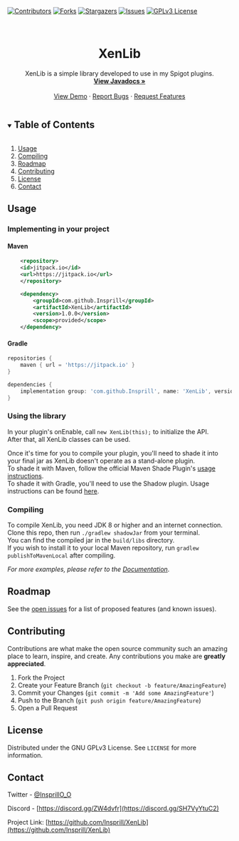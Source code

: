 [![Contributors][contributors-shield]][contributors-url]
[![Forks][forks-shield]][forks-url]
[![Stargazers][stars-shield]][stars-url]
[![Issues][issues-shield]][issues-url]
[![GPLv3 License][license-shield]][license-url]



<!-- PROJECT LOGO -->
<br />
<p align="center">
<h1 align="center">XenLib</h1>
  <p align="center">
    XenLib is a simple library developed to use in my Spigot plugins.
    <br />
    <a href="https://insprill.net/javadocs/xenlib"><strong>View Javadocs »</strong></a>
    <br />
    <br />
    <a href="https://github.com/Insprill/Custom-Join-Messages">View Demo</a>
    ·
    <a href="https://github.com/Insprill/XenLib/issues">Report Bugs</a>
    ·
    <a href="https://github.com/Insprill/XenLib/issues">Request Features</a>
  </p>
</p>



<!-- TABLE OF CONTENTS -->
<details open="open">
  <summary><h2 style="display: inline-block">Table of Contents</h2></summary>
  <ol>
    <li><a href="#usage">Usage</a></li>
    <li><a href="#compiling">Compiling</a></li>
    <li><a href="#roadmap">Roadmap</a></li>
    <li><a href="#contributing">Contributing</a></li>
    <li><a href="#license">License</a></li>
    <li><a href="#contact">Contact</a></li>
  </ol>
</details>

<!-- USAGE EXAMPLES -->
## Usage

### Implementing in your project
#### Maven
```xml
    <repository>
	<id>jitpack.io</id>
	<url>https://jitpack.io</url>
    </repository>
```
```xml
    <dependency>
        <groupId>com.github.Insprill</groupId>
        <artifactId>XenLib</artifactId>
        <version>1.0.0</version>
        <scope>provided</scope>
    </dependency>
```
#### Gradle
```groovy
repositories {
    maven { url = 'https://jitpack.io' }
}
```
```groovy
dependencies {
    implementation group: 'com.github.Insprill', name: 'XenLib', version: '1.0.0'
}
```

### Using the library
In your plugin's onEnable, call `new XenLib(this);` to initialize the API.  
After that, all XenLib classes can be used.

Once it's time for you to compile your plugin, you'll need to shade it into your final jar as XenLib doesn't operate as a stand-alone plugin.  
To shade it with Maven, follow the official Maven Shade Plugin's [usage instructions](https://maven.apache.org/plugins/maven-shade-plugin/usage.html).  
To shade it with Gradle, you'll need to use the Shadow plugin. Usage instructions can be found [here](https://imperceptiblethoughts.com/shadow/introduction/).  

### Compiling

To compile XenLib, you need JDK 8 or higher and an internet connection.  
Clone this repo, then run `./gradlew shadowJar` from your terminal.  
You can find the compiled jar in the `build/libs` directory.  
If you wish to install it to your local Maven repository, run `gradlew publishToMavenLocal` after compiling.

_For more examples, please refer to the [Documentation](https://github.com/Insprill/XenLib/wiki)_.


<!-- ROADMAP -->
## Roadmap

See the [open issues](https://github.com/Insprill/XenLib/issues) for a list of proposed features (and known issues).



<!-- CONTRIBUTING -->
## Contributing

Contributions are what make the open source community such an amazing place to learn, inspire, and create. Any contributions you make are **greatly appreciated**.

1. Fork the Project
2. Create your Feature Branch (`git checkout -b feature/AmazingFeature`)
3. Commit your Changes (`git commit -m 'Add some AmazingFeature'`)
4. Push to the Branch (`git push origin feature/AmazingFeature`)
5. Open a Pull Request



<!-- LICENSE -->
## License

Distributed under the GNU GPLv3 License. See `LICENSE` for more information.



<!-- CONTACT -->
## Contact

Twitter - [@InsprillO_O](https://twitter.com/InsprillO_O)

Discord - [https://discord.gg/ZW4dvfr](https://discord.gg/SH7VyYtuC2)

Project Link: [https://github.com/Insprill/XenLib](https://github.com/Insprill/XenLib)





<!-- MARKDOWN LINKS & IMAGES -->
<!-- https://www.markdownguide.org/basic-syntax/#reference-style-links -->
[contributors-shield]: https://img.shields.io/github/contributors/Insprill/XenLib.svg?style=for-the-badge
[contributors-url]: https://github.com/Insprill/XenLib/graphs/contributors
[forks-shield]: https://img.shields.io/github/forks/Insprill/XenLib.svg?style=for-the-badge
[forks-url]: https://github.com/Insprill/XenLib/network/members
[stars-shield]: https://img.shields.io/github/stars/Insprill/XenLib.svg?style=for-the-badge
[stars-url]: https://github.com/Insprill/XenLib/stargazers
[issues-shield]: https://img.shields.io/github/issues/Insprill/XenLib.svg?style=for-the-badge
[issues-url]: https://github.com/Insprill/XenLib/issues
[license-shield]: https://img.shields.io/github/license/Insprill/XenLib.svg?style=for-the-badge
[license-url]: https://github.com/Insprill/XenLib/blob/master/LICENSE.txt
